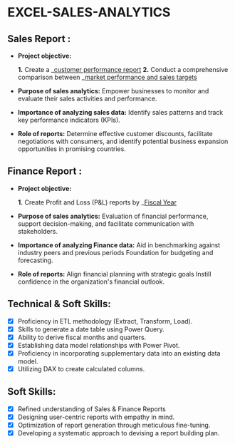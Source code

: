 # EXCEL-SALES-ANALYTICS
## Sales Report :


- **Project objective:** 

    **1.** Create a _[customer performance report](https://github.com/poojanaa29/EXCEL-SALES-ANALYTICS/blob/00de87bcc88dffa3c9cc76abc7c71c5c6ef721d0/CUSTOMER_PERFORMANCE_REPORT.pdf_)
    **2.** Conduct a comprehensive comparison between _[market performance and sales targets](https://github.com/poojanaa29/EXCEL-SALES-ANALYTICS/blob/00de87bcc88dffa3c9cc76abc7c71c5c6ef721d0/INDIA_SALES.pdf_)


- **Purpose of sales analytics:** Empower businesses to monitor and evaluate their sales activities and performance.

- **Importance of analyzing sales data:** Identify sales patterns and track key performance indicators (KPIs).

- **Role of reports:** Determine effective customer discounts, facilitate negotiations with consumers, and identify potential business expansion opportunities in promising countries.


## Finance Report :

- **Project objective:** 

    **1.** Create Profit and Loss (P&L) reports by _[Fiscal Year](https://github.com/poojanaa29/EXCEL-SALES-ANALYTICS/blob/00de87bcc88dffa3c9cc76abc7c71c5c6ef721d0/P%26L_REPORT.pdf_)



- **Purpose of sales analytics:** Evaluation of financial performance, support decision-making, and facilitate communication with stakeholders.

- **Importance of analyzing Finance data:** Aid in benchmarking against industry peers and previous periods Foundation for budgeting and forecasting.

- **Role of reports:** Align financial planning with strategic goals Instill confidence in the organization's financial outlook.


## Technical & Soft Skills:
- [x]	Proficiency in ETL methodology (Extract, Transform, Load).
- [x]	Skills to generate a date table using Power Query.
- [x]	Ability to derive fiscal months and quarters.
- [x]	Establishing data model relationships with Power Pivot.
- [x]	Proficiency in incorporating supplementary data into an existing data model.
- [x]	Utilizing DAX to create calculated columns.

## Soft Skills:
- [x]	Refined understanding of Sales & Finance Reports
- [x]	Designing user-centric reports with empathy in mind.
- [x]	Optimization of report generation through meticulous fine-tuning.
- [x]	Developing a systematic approach to devising a report building plan.
